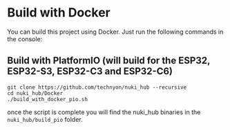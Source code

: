 # Build with Docker

You can build this project using Docker. Just run the following commands in the console:

## Build with PlatformIO (will build for the ESP32, ESP32-S3, ESP32-C3 and ESP32-C6)
```console
git clone https://github.com/technyon/nuki_hub --recursive
cd nuki_hub/Docker
./build_with_docker_pio.sh
```

once the script is complete you will find the nuki_hub binaries in the `nuki_hub/build_pio` folder.
